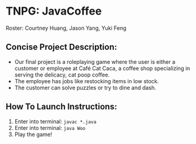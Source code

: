 # TNPG: JavaCoffee
Roster: Courtney Huang, Jason Yang, Yuki Feng

## Concise Project Description:
* Our final project is a roleplaying game where the user is either a customer or employee at Café Cat Caca, a coffee shop  specializing in serving the delicacy, cat poop coffee.
* The employee has jobs like restocking items in low stock.
* The customer can solve puzzles or try to dine and dash.

## How To Launch Instructions:
1. Enter into terminal: `javac *.java`
2. Enter into terminal: `java Woo`
3. Play the game!
